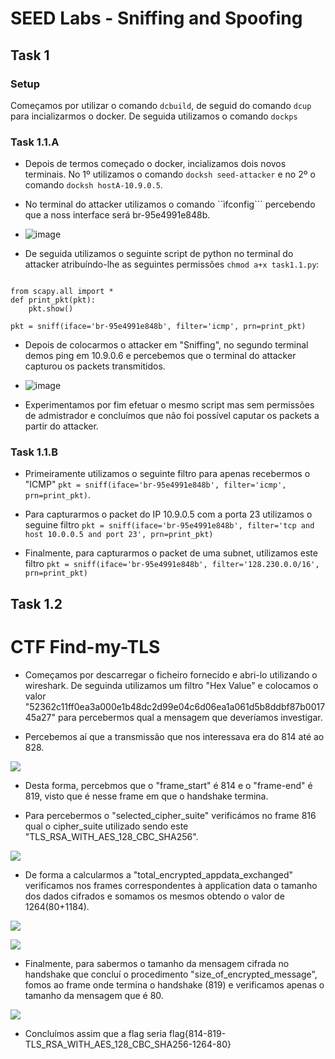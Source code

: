 # SEED Labs - Sniffing and Spoofing

## Task 1

### Setup

Começamos por utilizar o comando ```dcbuild```, de seguid do comando ```dcup``` para incializarmos o docker.
De seguida utilizamos o comando ```dockps```

### Task 1.1.A

- Depois de termos começado o docker, incializamos dois novos terminais. No 1º utilizamos o comando ```docksh seed-attacker``` e no 2º o comando ```docksh hostA-10.9.0.5```.
- No terminal do attacker utilizamos o comando ``ìfconfig``` percebendo que a noss interface será br-95e4991e848b.

- ![image](docs/images/Captura_de_ecrã_2023-12-12_182622.png)

- De seguida utilizamos o seguinte script de python no terminal do attacker atribuíndo-lhe as seguintes permissões ```chmod a+x task1.1.py```:
```#!/usr/bin/env python3

from scapy.all import *
def print_pkt(pkt):
	pkt.show()

pkt = sniff(iface='br-95e4991e848b', filter='icmp', prn=print_pkt)
```

- Depois de colocarmos o attacker em "Sniffing", no segundo terminal demos ping em 10.9.0.6 e percebemos que o terminal do attacker capturou os packets transmitidos.

- ![image](docs/images/Captura_de_ecrã_2023-12-12_182946.png)

- Experimentamos por fim efetuar o mesmo script mas sem permissões de admistrador e concluímos que não foi possível caputar os packets a partir do attacker.


### Task 1.1.B

- Primeiramente utilizamos o seguinte filtro para apenas recebermos o "ICMP" ```pkt = sniff(iface='br-95e4991e848b', filter='icmp', prn=print_pkt)```.

- Para capturarmos o packet do IP 10.9.0.5 com a porta 23 utilizamos o seguine filtro ``pkt = sniff(iface='br-95e4991e848b', filter='tcp and host 10.0.0.5 and port 23', prn=print_pkt)``

- Finalmente, para capturarmos o packet de uma subnet, utilizamos este filtro ``pkt = sniff(iface='br-95e4991e848b', filter='128.230.0.0/16', prn=print_pkt)``

## Task 1.2


# CTF  Find-my-TLS

- Começamos por descarregar o ficheiro fornecido e abri-lo utilizando o wireshark. De seguinda utilizamos um filtro "Hex Value" e colocamos o valor "52362c11ff0ea3a000e1b48dc2d99e04c6d06ea1a061d5b8ddbf87b001745a27" para percebermos qual a mensagem que deveríamos investigar.

- Percebemos aí que a transmissão que nos interessava era do 814 até ao 828.

![](docs/images/Captura_de_ecrã_2023-12-22_194136.png)

- Desta forma, percebmos que o "frame_start" é 814 e o "frame-end" é 819, visto que é nesse frame em que o handshake termina.

- Para percebermos o "selected_cipher_suite" verificámos no frame 816 qual o cipher_suite utilizado sendo este "TLS_RSA_WITH_AES_128_CBC_SHA256".

![](docs/images/Captura_de_ecrã_2023-12-22_194432.png)

- De forma a calcularmos a "total_encrypted_appdata_exchanged" verificamos nos frames correspondentes à application data o tamanho dos dados cifrados e somamos os mesmos obtendo o valor de 1264(80+1184).

![](docs/images/Captura_de_ecrã_2023-12-22_194717.png)

![](docs/images/Captura_de_ecrã_2023-12-22_194722.png)

- Finalmente, para sabermos o tamanho da mensagem cifrada no handshake que concluí o procedimento "size_of_encrypted_message", fomos ao frame onde termina o handshake (819) e verificamos apenas o tamanho da mensagem que é 80.

![](docs/images/Captura_de_ecrã_2023-12-22_194943.png)

- Concluímos assim que a flag seria flag{814-819-TLS_RSA_WITH_AES_128_CBC_SHA256-1264-80}



